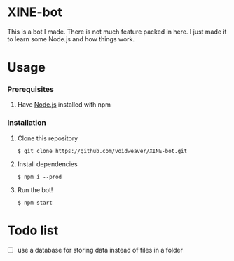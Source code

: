 # XINE-bot
This is a bot I made. There is not much feature packed in here. I just made it to learn some Node.js and how things work.

# Usage
### Prerequisites
1. Have [Node.js](https://nodejs.org) installed with npm
### Installation
1. Clone this repository
   ```shell
   $ git clone https://github.com/voidweaver/XINE-bot.git
   ```
2. Install dependencies
   ```shell
   $ npm i --prod
   ```
3. Run the bot!
   ```shell
   $ npm start
   ```

# Todo list
- [ ] use a database for storing data instead of files in a folder
